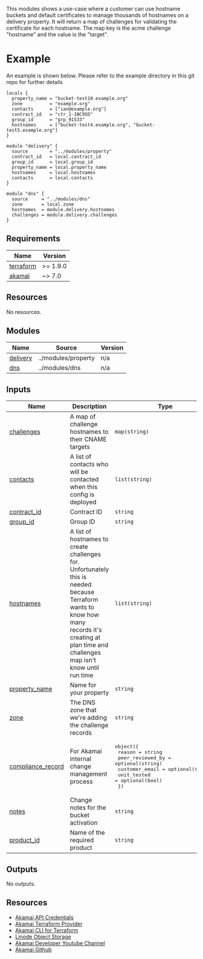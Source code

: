<!-- BEGIN_TF_DOCS -->

This modules shows a use-case where a customer can use hostname buckets and default
certificates to manage thousands of hostnames on a delivery property. It will return
a map of challenges for validating the certificate for each hostname. The map key is
the acme challenge "hostname" and the value is the "target".

# Example
An example is shown below. Please refer to the example directory in this git repo for further details
```hcl
locals {
  property_name = "bucket-test10.example.org"
  zone          = "example.org"
  contacts      = ["ian@example.org"]
  contract_id   = "ctr_1-1NC95D"
  group_id      = "grp_91533"
  hostnames     = ["bucket-test4.example.org", "bucket-test5.example.org"]
}

module "delivery" {
  source        = "../modules/property"
  contract_id   = local.contract_id
  group_id      = local.group_id
  property_name = local.property_name
  hostnames     = local.hostnames
  contacts      = local.contacts
}

module "dns" {
  source     = "../modules/dns"
  zone       = local.zone
  hostnames  = module.delivery.hostnames
  challenges = module.delivery.challenges
}

```

## Requirements

| Name | Version |
|------|---------|
| <a name="requirement_terraform"></a> [terraform](#requirement\_terraform) | >= 1.9.0 |
| <a name="requirement_akamai"></a> [akamai](#requirement\_akamai) | ~> 7.0 |

## Resources

No resources.

## Modules

| Name | Source | Version |
|------|--------|---------|
| <a name="module_delivery"></a> [delivery](#module\_delivery) | ../modules/property | n/a |
| <a name="module_dns"></a> [dns](#module\_dns) | ../modules/dns | n/a |

## Inputs

| Name | Description | Type | Default | Required |
|------|-------------|------|---------|:--------:|
| <a name="input_challenges"></a> [challenges](#input\_challenges) | A map of challenge hostnames to their CNAME targets | `map(string)` | n/a | yes |
| <a name="input_contacts"></a> [contacts](#input\_contacts) | A list of contacts who will be contacted when this config is deployed | `list(string)` | n/a | yes |
| <a name="input_contract_id"></a> [contract\_id](#input\_contract\_id) | Contract ID | `string` | n/a | yes |
| <a name="input_group_id"></a> [group\_id](#input\_group\_id) | Group ID | `string` | n/a | yes |
| <a name="input_hostnames"></a> [hostnames](#input\_hostnames) | A list of hostnames to create challenges for. Unfortunately this is needed because Terraform wants to know how many records it's creating at plan time and challenges map isn't know until run time | `list(string)` | n/a | yes |
| <a name="input_property_name"></a> [property\_name](#input\_property\_name) | Name for your property | `string` | n/a | yes |
| <a name="input_zone"></a> [zone](#input\_zone) | The DNS zone that we're adding the challenge records | `string` | n/a | yes |
| <a name="input_compliance_record"></a> [compliance\_record](#input\_compliance\_record) | For Akamai internal change management process | <pre>object({<br/>    reason           = string<br/>    peer_reviewed_by = optional(string)<br/>    customer_email   = optional(string)<br/>    unit_tested      = optional(bool)<br/>  })</pre> | `null` | no |
| <a name="input_notes"></a> [notes](#input\_notes) | Change notes for the bucket activation | `string` | `"Updated by Terraform"` | no |
| <a name="input_product_id"></a> [product\_id](#input\_product\_id) | Name of the required product | `string` | `"prd_Fresca"` | no |

## Outputs

No outputs.

## Resources
- [Akamai API Credentials](https://techdocs.akamai.com/developer/docs/set-up-authentication-credentials)
- [Akamai Terraform Provider](https://techdocs.akamai.com/terraform/docs)
- [Akamai CLI for Terraform](https://github.com/akamai/cli-terraform)
- [Linode Object Storage](https://www.linode.com/lp/object-storage/)
- [Akamai Developer Youtube Channel](https://www.youtube.com/c/AkamaiDeveloper)
- [Akamai Github](https://github.com/akamai)
<!-- END_TF_DOCS -->
